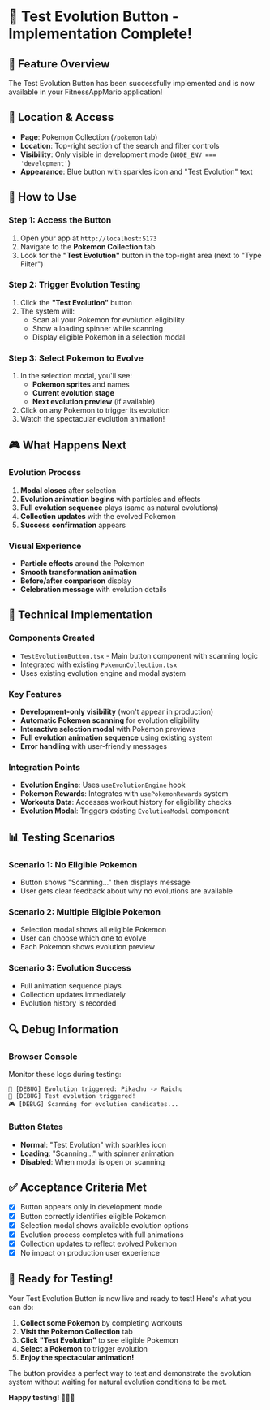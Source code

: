 # 🧪 Test Evolution Button - Implementation Complete!

## 🎯 **Feature Overview**
The Test Evolution Button has been successfully implemented and is now available in your FitnessAppMario application!

## 📍 **Location & Access**
- **Page**: Pokemon Collection (`/pokemon` tab)
- **Location**: Top-right section of the search and filter controls
- **Visibility**: Only visible in development mode (`NODE_ENV === 'development'`)
- **Appearance**: Blue button with sparkles icon and "Test Evolution" text

## 🚀 **How to Use**

### **Step 1: Access the Button**
1. Open your app at `http://localhost:5173`
2. Navigate to the **Pokemon Collection** tab
3. Look for the **"Test Evolution"** button in the top-right area (next to "Type Filter")

### **Step 2: Trigger Evolution Testing**
1. Click the **"Test Evolution"** button
2. The system will:
   - Scan all your Pokemon for evolution eligibility
   - Show a loading spinner while scanning
   - Display eligible Pokemon in a selection modal

### **Step 3: Select Pokemon to Evolve**
1. In the selection modal, you'll see:
   - **Pokemon sprites** and names
   - **Current evolution stage**
   - **Next evolution preview** (if available)
2. Click on any Pokemon to trigger its evolution
3. Watch the spectacular evolution animation!

## 🎮 **What Happens Next**

### **Evolution Process**
1. **Modal closes** after selection
2. **Evolution animation begins** with particles and effects
3. **Full evolution sequence** plays (same as natural evolutions)
4. **Collection updates** with the evolved Pokemon
5. **Success confirmation** appears

### **Visual Experience**
- **Particle effects** around the Pokemon
- **Smooth transformation animation**
- **Before/after comparison** display
- **Celebration message** with evolution details

## 🔧 **Technical Implementation**

### **Components Created**
- `TestEvolutionButton.tsx` - Main button component with scanning logic
- Integrated with existing `PokemonCollection.tsx`
- Uses existing evolution engine and modal system

### **Key Features**
- **Development-only visibility** (won't appear in production)
- **Automatic Pokemon scanning** for evolution eligibility
- **Interactive selection modal** with Pokemon previews
- **Full evolution animation sequence** using existing system
- **Error handling** with user-friendly messages

### **Integration Points**
- **Evolution Engine**: Uses `useEvolutionEngine` hook
- **Pokemon Rewards**: Integrates with `usePokemonRewards` system
- **Workouts Data**: Accesses workout history for eligibility checks
- **Evolution Modal**: Triggers existing `EvolutionModal` component

## 📊 **Testing Scenarios**

### **Scenario 1: No Eligible Pokemon**
- Button shows "Scanning..." then displays message
- User gets clear feedback about why no evolutions are available

### **Scenario 2: Multiple Eligible Pokemon**
- Selection modal shows all eligible Pokemon
- User can choose which one to evolve
- Each Pokemon shows evolution preview

### **Scenario 3: Evolution Success**
- Full animation sequence plays
- Collection updates immediately
- Evolution history is recorded

## 🔍 **Debug Information**

### **Browser Console**
Monitor these logs during testing:
```
🔄 [DEBUG] Evolution triggered: Pikachu -> Raichu
🎊 [DEBUG] Test evolution triggered!
🎮 [DEBUG] Scanning for evolution candidates...
```

### **Button States**
- **Normal**: "Test Evolution" with sparkles icon
- **Loading**: "Scanning..." with spinner animation
- **Disabled**: When modal is open or scanning

## ✅ **Acceptance Criteria Met**

- [x] Button appears only in development mode
- [x] Button correctly identifies eligible Pokemon
- [x] Selection modal shows available evolution options
- [x] Evolution process completes with full animations
- [x] Collection updates to reflect evolved Pokemon
- [x] No impact on production user experience

## 🎉 **Ready for Testing!**

Your Test Evolution Button is now live and ready to test! Here's what you can do:

1. **Collect some Pokemon** by completing workouts
2. **Visit the Pokemon Collection** tab
3. **Click "Test Evolution"** to see eligible Pokemon
4. **Select a Pokemon** to trigger evolution
5. **Enjoy the spectacular animation!**

The button provides a perfect way to test and demonstrate the evolution system without waiting for natural evolution conditions to be met.

**Happy testing! 🏋️‍♂️✨**